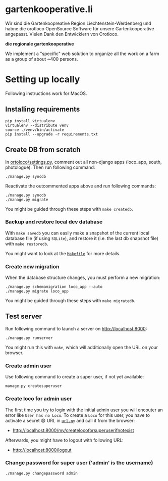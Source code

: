 gartenkooperative.li
====================

Wir sind die Gartenkoopreative Region Liechtenstein-Werdenberg und habne die orotloco OpenSource Software für unsere Gartenkooperative angepasst. Vielen Dank den Entwicklern von Orotloco.

**die regionale gartenkooperative**

We implement a "specific" web solution to organize all the work on a
farm as a group of about ~400 persons.

# Setting up locally

Following instructions work for MacOS.

## Installing requirements

    pip install virtualenv
    virtualenv --distribute venv
    source ./venv/bin/activate
    pip install --upgrade -r requirements.txt

## Create DB from scratch

In [ortoloco/settings.py](https://github.com/ortoloco/ortoloco/blob/5b8bf329e6d01fc6b6f4215a514c8fa456e09cf7/ortoloco/settings.py#L166-L169), comment out all non-django apps (loco_app, south, photologue). Then
run following command:

    ./manage.py syncdb

Reactivate the outcommented apps above and run following commands:

    ./manage.py syncdb
    ./manage.py migrate

You might be guided through these steps with `make createdb`.

### Backup and restore local dev database

With `make savedb` you can easily make a snapshot of the current local
database file (if using `SQLite`), and restore it (i.e. the last db
snapshot file) with `make restoredb`.

You might want to look at the [`Makefile`](https://github.com/ortoloco/ortoloco/blob/master/Makefile) for more details.

### Create new migration

When the database structure changes, you must perform a new migration:

    ./manage.py schemamigration loco_app --auto
    ./manage.py migrate loco_app

You might be guided through these steps with `make migratedb`.

## Test server

Run following command to launch a server on <http://localhost:8000>:

    ./manage.py runserver

You might run this with `make`, which will additionally open the URL
on your browser.

### Create admin user

Use following command to create a super user, if not yet available:

    manage.py createsuperuser


### Create loco for admin user

The first time you try to login with the initial admin user you will
encouter an error like `User has no Loco`. To create a `Loco` for this
user, you have to activate a secret :smile: URL in [`url.py`](https://github.com/ortoloco/ortoloco/blob/5b8bf329e6d01fc6b6f4215a514c8fa456e09cf7/ortoloco/urls.py#L58) and call it from the browser:

- <http://localhost:8000/my/createlocoforsuperuserifnotexist>

Afterwards, you might have to logout with following URL:

- <http://localhost:8000/logout>

### Change password for super user ('admin' is the username)

    ./manage.py changepassword admin
